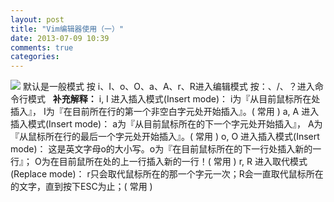 ```yaml
---
layout: post
title: "Vim编辑器使用（一）"
date: 2013-07-09 10:39
comments: true
categories: 
---
```


![](http://m2.img.libdd.com/farm3/19/3B97FC2A47562849C033A8102DD79B13_800_543.jpg) 默认是一般模式 按 i、I、o、O、a、A、r、R进入编辑模式 按：、/、？进入命令行模式   **补充解释：** i, I 进入插入模式(Insert mode)： i为『从目前鼠标所在处插入』， I为『在目前所在行的第一个非空白字元处开始插入』。( 常用 ) a, A 进入插入模式(Insert mode)： a为『从目前鼠标所在的下一个字元处开始插入』， A为『从鼠标所在行的最后一个字元处开始插入』。( 常用 ) o, O 进入插入模式(Insert mode)： 这是英文字母o的大小写。o为『在目前鼠标所在的下一行处插入新的一行』； O为在目前鼠所在处的上一行插入新的一行！( 常用 ) r, R 进入取代模式(Replace mode)： r只会取代鼠标所在的那一个字元一次；R会一直取代鼠标所在的文字，直到按下ESC为止；( 常用 )